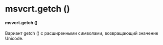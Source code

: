 # msvcrt.getch \(\)

#### msvcrt.getch \(\)

Вариант getch \(\) с расширенными символами, возвращающий значение Unicode.

